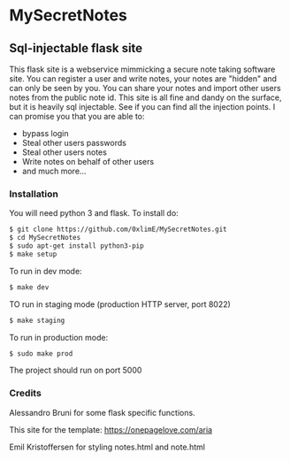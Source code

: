 # MySecretNotes

## Sql-injectable flask site

This flask site is a webservice mimmicking a secure note taking software site. You can register a user and write notes, your notes are "hidden" and can only be seen by you. You can share your notes and import other users notes from the public note id. This site is all fine and dandy on the surface, but it is heavily sql injectable. See if you can find all the injection points. I can promise you that you are able to:

* bypass login
* Steal other users passwords
* Steal other users notes
* Write notes on behalf of other users
* and much more...

### Installation

You will need python 3 and flask. To install do:

```sh
$ git clone https://github.com/0xlimE/MySecretNotes.git
$ cd MySecretNotes
$ sudo apt-get install python3-pip
$ make setup
```

To run in dev mode:

```sh
$ make dev
```

TO run in staging mode (production HTTP server, port 8022)

```sh
$ make staging
```

To run in production mode:

```sh
$ sudo make prod
```

The project should run on port 5000

### Credits

Alessandro Bruni for some flask specific functions.

This site for the template: <https://onepagelove.com/aria>

Emil Kristoffersen for styling notes.html and note.html
